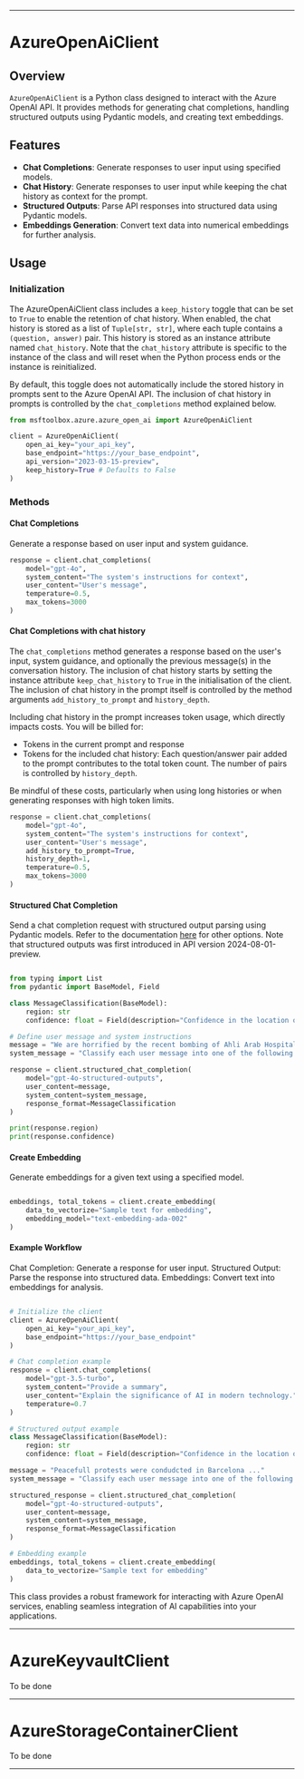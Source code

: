 ------------------------------------
# AzureOpenAiClient

## Overview

`AzureOpenAiClient` is a Python class designed to interact with the Azure OpenAI API. It provides methods for generating chat completions, handling structured outputs using Pydantic models, and creating text embeddings.

## Features

- **Chat Completions**: Generate responses to user input using specified models.
- **Chat History**: Generate responses to user input while keeping the chat history as context for the prompt.
- **Structured Outputs**: Parse API responses into structured data using Pydantic models.
- **Embeddings Generation**: Convert text data into numerical embeddings for further analysis.

## Usage

### Initialization
The AzureOpenAiClient class includes a `keep_history` toggle that can be set to `True` to enable the retention of chat history. When enabled, the chat history is stored as a list of `Tuple[str, str]`, where each tuple contains a `(question, answer)` pair. This history is stored as an instance attribute named `chat_history`. Note that the `chat_history` attribute is specific to the instance of the class and will reset when the Python process ends or the instance is reinitialized.

By default, this toggle does not automatically include the stored history in prompts sent to the Azure OpenAI API. The inclusion of chat history in prompts is controlled by the `chat_completions` method explained below.

```python
from msftoolbox.azure.azure_open_ai import AzureOpenAiClient

client = AzureOpenAiClient(
    open_ai_key="your_api_key",
    base_endpoint="https://your_base_endpoint",
    api_version="2023-03-15-preview",
    keep_history=True # Defaults to False
)
```

### Methods
#### Chat Completions
Generate a response based on user input and system guidance.

```python
response = client.chat_completions(
    model="gpt-4o",
    system_content="The system's instructions for context",
    user_content="User's message",
    temperature=0.5,
    max_tokens=3000
)
```

#### Chat Completions with chat history
The `chat_completions` method generates a response based on the user's input, system guidance, and optionally the previous message(s) in the conversation history. The inclusion of chat history starts by setting the instance attribute `keep_chat_history` to `True` in the initialisation of the client. The inclusion of chat history in the prompt itself is controlled by the method arguments `add_history_to_prompt` and `history_depth`.

Including chat history in the prompt increases token usage, which directly impacts costs. You will be billed for:
- Tokens in the current prompt and response
- Tokens for the included chat history: Each question/answer pair added to the prompt contributes to the total token count. The number of pairs is controlled by `history_depth`.

Be mindful of these costs, particularly when using long histories or when generating responses with high token limits.

```python
response = client.chat_completions(
    model="gpt-4o",
    system_content="The system's instructions for context",
    user_content="User's message",
    add_history_to_prompt=True, 
    history_depth=1,
    temperature=0.5,
    max_tokens=3000
)
```

#### Structured Chat Completion
Send a chat completion request with structured output parsing using Pydantic models.
Refer to the documentation [here](https://learn.microsoft.com/en-us/azure/ai-services/openai/how-to/structured-outputs?tabs=python-secure) for other options. Note that structured outputs was first introduced in API version 2024-08-01-preview.

```python

from typing import List
from pydantic import BaseModel, Field

class MessageClassification(BaseModel):
    region: str
    confidence: float = Field(description="Confidence in the location of the region (0-1)")

# Define user message and system instructions
message = "We are horrified by the recent bombing of Ahli Arab Hospital..."
system_message = "Classify each user message into one of the following regions: Middle East, Europe, North America, South America, Asia"

response = client.structured_chat_completion(
    model="gpt-4o-structured-outputs",
    user_content=message,
    system_content=system_message,
    response_format=MessageClassification
)

print(response.region)
print(response.confidence)
```

#### Create Embedding
Generate embeddings for a given text using a specified model.

```python

embeddings, total_tokens = client.create_embedding(
    data_to_vectorize="Sample text for embedding",
    embedding_model="text-embedding-ada-002"
)
```

#### Example Workflow
Chat Completion: Generate a response for user input.
Structured Output: Parse the response into structured data.
Embeddings: Convert text into embeddings for analysis.

```python

# Initialize the client
client = AzureOpenAiClient(
    open_ai_key="your_api_key",
    base_endpoint="https://your_base_endpoint"
)

# Chat completion example
response = client.chat_completions(
    model="gpt-3.5-turbo",
    system_content="Provide a summary",
    user_content="Explain the significance of AI in modern technology.",
    temperature=0.7
)

# Structured output example
class MessageClassification(BaseModel):
    region: str
    confidence: float = Field(description="Confidence in the location of the region (0-1)")

message = "Peacefull protests were condudcted in Barcelona ..."
system_message = "Classify each user message into one of the following regions: Middle East, Europe, North America, South America, Asia"

structured_response = client.structured_chat_completion(
    model="gpt-4o-structured-outputs",
    user_content=message,
    system_content=system_message,
    response_format=MessageClassification
)

# Embedding example
embeddings, total_tokens = client.create_embedding(
    data_to_vectorize="Sample text for embedding"
)
```

This class provides a robust framework for interacting with Azure OpenAI services, enabling seamless integration of AI capabilities into your applications.

--------------------
# AzureKeyvaultClient
To be done

--------------------

# AzureStorageContainerClient
To be done

--------------------